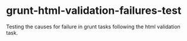 grunt-html-validation-failures-test
===================================

Testing the causes for failure in grunt tasks following the html validation task.
